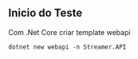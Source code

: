 ## Inicio do Teste

Com .Net Core criar template webapi

    dotnet new webapi -n Streamer.API

## 

